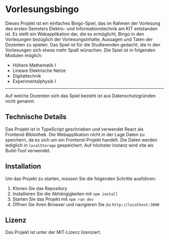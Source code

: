 # Vorlesungsbingo

Dieses Projekt ist ein einfaches Bingo-Spiel, das im Rahmen der Vorlesung des ersten Semsters Elektro- und Informationstechnik am KIT entstanden ist. 
Es stellt ein Webapplikation dar, die es ermöglicht, Bingo in den Vorlesungen bezüglich der Vorlesungsinhalte, Aussagen und Taten der Dozenten zu spielen.
Das Spiel ist für die Studierenden gedacht, die in den Vorlesungen sich etwas mehr Spaß wünschen. Die Spiel ist in folgenden Modulen möglich:
- Höhere Mathematik I
- Lineare Elektrische Netze
- Digitaltechnik
- Experimentalphysik I
---
Auf welche Dozenten sich das Spiel bezieht ist aus Datenschutzgründen nicht genannt.

## Technische Details

Das Projekt ist in TypeScript geschrieben und verwendet React als Frontend-Bibliothek. Die Webapplikation nicht in der Lage Daten zu speichern, da es sich um ein Frontend-Projekt handelt.
Die Daten werden lediglich in `localStorage` gespeichert. Auf höchster Instanz wird vite als Build-Tool verwendet.

## Installation

Um das Projekt zu starten, müssen Sie die folgenden Schritte ausführen:

1. Klonen Sie das Repository
2. Installieren Sie die Abhängigkeiten mit `npm install`
3. Starten Sie das Projekt mit `npm run dev`
4. Öffnen Sie Ihren Browser und navigieren Sie zu `http://localhost:3000`

## Lizenz

Das Projekt ist unter der MIT-Lizenz lizenziert.


